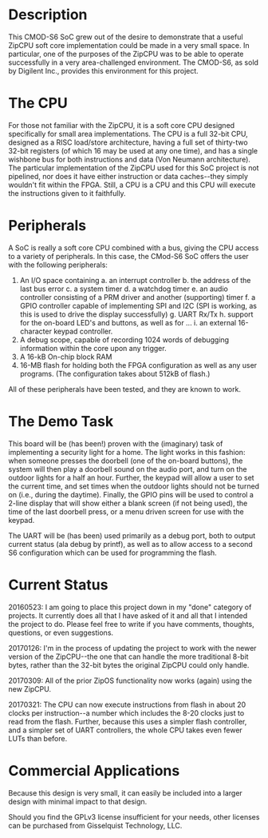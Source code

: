 # Description

This CMOD-S6 SoC grew out of the desire to demonstrate that a useful ZipCPU
soft core implementation could be made in a very small space.  In
particular, one of the purposes of the ZipCPU was to be able to operate successfully in a very area-challenged environment.  The CMOD-S6, as sold by Digilent
Inc., provides this environment for this project.

# The CPU

For those not familiar with the ZipCPU, it is a soft core CPU designed
specifically for small area implementations.  The CPU is a full 32-bit CPU,
designed as a RISC load/store architecture, having a full set of thirty-two
32-bit registers (of which 16 may be used at any one time), and has a single
wishbone bus for both instructions and data (Von Neumann architecture).  The
particular implementation of the ZipCPU used for this SoC project is not
pipelined, nor does it have either instruction or data caches--they simply
wouldn't fit within the FPGA.  Still, a CPU is a CPU and this CPU will
execute the instructions given to it faithfully.

# Peripherals

A SoC is really a soft core CPU combined with a bus, giving the CPU access to
a variety of peripherals.  In this case, the CMod-S6 SoC offers the user with the following peripherals:

1. An I/O space containing
  a. an interrupt controller
  b. the address of the last bus error
  c. a system timer
  d. a watchdog timer
  e. an audio controller consisting of a PRM driver and another (supporting) timer
  f. a GPIO controller capable of implementing SPI and I2C (SPI is working, as this is used to drive the display successfully)
  g. UART Rx/Tx
  h. support for the on-board LED's and buttons, as well as for ...
  i. an external 16-character keypad controller.
2. A debug scope, capable of recording 1024 words of debugging information within the core upon any trigger.
3. A 16-kB On-chip block RAM
4. 16-MB flash for holding both the FPGA configuration as well as any user programs.  (The configuration takes about 512kB of flash.)

All of these peripherals have been tested, and they are known to work.

# The Demo Task

This board will be (has been!) proven with the (imaginary) task of implementing
a security light for a home.  The light works in this fashion: when someone
presses the doorbell (one of the on-board buttons), the system will then play
a doorbell sound on the audio port, and turn on the outdoor lights for a half
an hour.  Further, the keypad will allow a user to set the current time, and
set times when the outdoor lights should not be turned on (i.e., during the
daytime).  Finally, the GPIO pins will be used to control a 2-line display that
will show either a blank screen (if not being used), the time of the last
doorbell press, or a menu driven screen for use with the keypad.

The UART will be (has been) used primarily as a debug port, both to output
current status (ala debug by printf), as well as to allow access to a second
S6 configuration which can be used for programming the flash.

# Current Status

20160523: I am going to place this project down in my "done" category of
projects.  It currently does all that I have asked of it and all that I intended
the project to do.  Please feel free to write if you have comments, thoughts,
questions, or even suggestions.

20170126: I'm in the process of updating the project to work with the newer version of the ZipCPU--the one that can handle the more traditional 8-bit bytes, rather than the 32-bit bytes the original ZipCPU could only handle.

20170309: All of the prior ZipOS functionality now works (again) using the new ZipCPU.

20170321: The CPU can now execute instructions from flash in about 20 clocks
per instruction--a number which includes the 8-20 clocks just to read from the
flash.  Further, because this uses a simpler flash controller, and a simpler
set of UART controllers, the whole CPU takes even fewer LUTs than before.

# Commercial Applications

Because this design is very small, it can easily be included into a larger
design with minimal impact to that design.

Should you find the GPLv3 license insufficient for your needs, other licenses
can be purchased from Gisselquist Technology, LLC.
